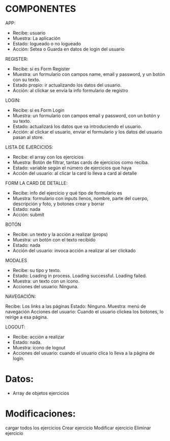 # COMPONENTES

APP:

- Recibe: usuario
- Muestra:
  La aplicación
- Estado: logueado o no logueado
- Acción: Setea o Guarda en datos de login del usuario

REGISTER:

- Recibe: si es Form Register
- Muestra: un formulario con campos name, email y password, y un botón con su texto.
- Estado propio: ir actualizando los datos del usuario.
- Acción: al clickar se envía la info formulario de registro

LOGIN:

- Recibe: si es Form Login
- Muestra: un formulario con campos email y password, con un botón y su texto.
- Estado: actualizará los datos que va introduciendo el usuario.
- Acción: al clickar el usuario, enviar el formulario y los datos del usuario pasan al store.

LISTA DE EJERCICIOS:

- Recibe: el array con los ejercicios
- Muestra: Botón de filtrar, tantas cards de ejercicios como reciba.
- Estado: variable según el número de ejercicios que haya
- Acción del usuario: al clicar la card lo lleva a card al detalle

FORM LA CARD DE DETALLE:

- Recibe: info del ejercicio y qué tipo de formulario es
- Muestra: formulario con inputs llenos, nombre, parte del cuerpo, descripción y foto, y botones crear y borrar
- Estado: nada
- Acción: submit

BOTÓN

- Recibe: un texto y la acción a realizar (props)
- Muestra: un botón con el texto recibido
- Estado: nada
- Acción del usuario: invoca acción a realizar al ser clickado

MODALES

- Recibe: su tipo y texto.
- Estado: Loading in process. Loading successful. Loading failed.
- Muestra: un texto con un icono.
- Acciones del usuario: Ninguna.

NAVEGACIÓN:

Recibe: Los links a las páginas
Estado: Ninguno.
Muestra: menú de navegación
Acciones del usuario: Cuando el usuario clickea los botones, lo reirige a esa página.

LOGOUT:

- Recibe: acción a realizar
- Estado: nada.
- Muestra: icono de logout
- Acciones del usuario: cuando el usuario clica lo lleva a la página de login.

# Datos:

- Array de objetos ejercicios

# Modificaciones:

cargar todos los ejercicios
Crear ejercicio
Modificar ejercicio
Eliminar ejercicio
